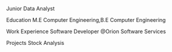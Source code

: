 Junior Data Analyst

Education
M.E Computer Engineering,B.E Computer Engineering

Work Experience
Software Developer @Orion Software Services

Projects
Stock Analysis
